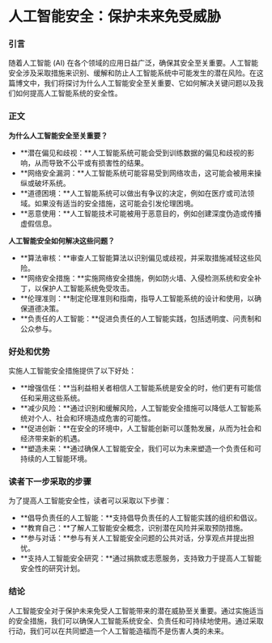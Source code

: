 # 人工智能安全：保护未来免受威胁

### 引言

随着人工智能 (AI) 在各个领域的应用日益广泛，确保其安全至关重要。人工智能安全涉及采取措施来识别、缓解和防止人工智能系统中可能发生的潜在风险。在这篇博文中，我们将探讨为什么人工智能安全至关重要、它如何解决关键问题以及我们如何提高人工智能系统的安全性。

### 正文

**为什么人工智能安全至关重要？**

* **潜在偏见和歧视：**人工智能系统可能会受到训练数据的偏见和歧视的影响，从而导致不公平或有损害性的结果。
* **网络安全漏洞：**人工智能系统可能容易受到网络攻击，这可能会被用来操纵或破坏系统。
* **道德困境：**人工智能系统可以做出有争议的决定，例如在医疗或司法领域。如果没有适当的安全措施，这可能会引发伦理困境。
* **恶意使用：**人工智能技术可能被用于恶意目的，例如创建深度伪造或传播虚假信息。

**人工智能安全如何解决这些问题？**

* **算法审核：**审查人工智能算法以识别偏见或歧视，并采取措施减轻这些风险。
* **网络安全措施：**实施网络安全措施，例如防火墙、入侵检测系统和安全补丁，以保护人工智能系统免受攻击。
* **伦理准则：**制定伦理准则和指南，指导人工智能系统的设计和使用，以确保道德决策。
* **负责任的人工智能：**促进负责任的人工智能实践，包括透明度、问责制和公众参与。

### 好处和优势

实施人工智能安全措施提供了以下好处：

* **增强信任：**当利益相关者相信人工智能系统是安全的时，他们更有可能信任和采用这些系统。
* **减少风险：**通过识别和缓解风险，人工智能安全措施可以降低人工智能系统对个人、社会和环境造成危害的可能性。
* **促进创新：**在安全的环境中，人工智能创新可以蓬勃发展，从而为社会和经济带来新的机遇。
* **塑造未来：**通过确保人工智能安全，我们可以为未来塑造一个负责任和可持续的人工智能环境。

### 读者下一步采取的步骤

为了提高人工智能安全性，读者可以采取以下步骤：

* **倡导负责任的人工智能：**支持倡导负责任的人工智能实践的组织和倡议。
* **教育自己：**了解人工智能安全概念，识别潜在风险并采取预防措施。
* **参与对话：**参与有关人工智能安全问题的公共对话，分享观点并提出担忧。
* **支持人工智能安全研究：**通过捐款或志愿服务，支持致力于提高人工智能安全性的研究计划。

### 结论

人工智能安全对于保护未来免受人工智能带来的潜在威胁至关重要。通过实施适当的安全措施，我们可以确保人工智能系统安全、负责任和可持续地使用。通过采取行动，我们可以在共同塑造一个人工智能造福而不是伤害人类的未来。
